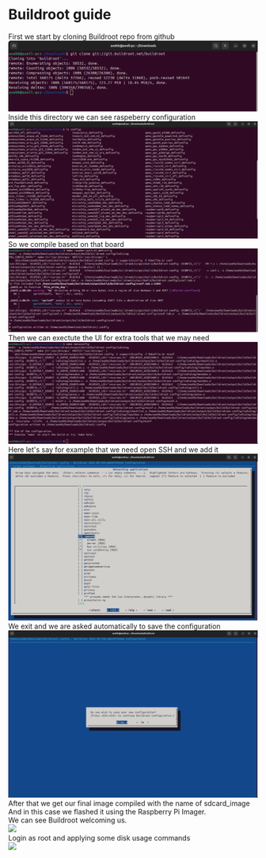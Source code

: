 # Buildroot guide

First we start by cloning Buildroot repo from github  
![](buildroot_evidence/cloning_repo_1.png)  
Inside this directory we can see raspeberry configuration  
![](buildroot_evidence/checking_for_boards_2.png)  
So we compile based on that board  
![](buildroot_evidence/selecting_raspberry_3.png)  
Then we can exectute the UI for extra tools that we may need  
![](buildroot_evidence/Executing_the_UI_4.png)  
Here let's say for example that we need open SSH and we add it  
![](buildroot_evidence/Selecting_openssh_as_a_module_example_5.png)  
We exit and we are asked automatically to save the configuration  
![](buildroot_evidence/save_configuration_and_make_the_file_6.png)  
After that we get our final image compiled with the name of sdcard_image  
And in this case we flashed it using the Raspberry Pi Imager.  
We can see Buildroot welcoming us.    
![](buildroot_evidence/Buildroot_login_7.jpg)  
Login as root and applying some disk usage commands  
![](buildroot_evidence/applying_commands_8.jpg)
